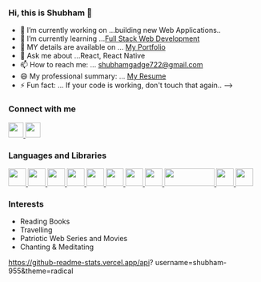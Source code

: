### Hi, this is Shubham 👋

- 🔭 I’m currently working on ...building new Web Applications..
- 🌱 I’m currently learning ...[Full Stack Web Development](https://www.masaischool.com/)
- 👯 MY details are available on ... [My Portfolio](https://portfolio-shubham-gadge.herokuapp.com/)
- 💬 Ask me about ...React, React Native
- 📫 How to reach me: ... shubhamgadge722@gmail.com
- 😄 My professional summary: ... [My Resume](https://drive.google.com/drive/folders/1NSfX9-Ppo6qJUr_1jegnWQkJZuob2TIx)
- ⚡ Fun fact: ... If your code is working, don't touch that again..
-->

### Connect with me
<div>
<a href="mailto:shubhamgadge722@gmail.com">
   <img src="https://cdn1.iconfinder.com/data/icons/google-new-logos-1/32/gmail_new_logo-512.png" alt="" width="30" height="30"/>
</a>
<a href="https://www.linkedin.com/in/shubham-gadge-aa6b3417b?lipi=urn%3Ali%3Apage%3Ad_flagship3_profile_view_base_contact_details%3BQOWN23%2BkS4ShlFlUWVj7PQ%3D%3D">
   <img src="https://cdn-icons-png.flaticon.com/512/174/174857.png" alt="" width="30" height="30"/>
</a>
<div>   

### Languages and Libraries 
   
<div>
<a href="#">
   <img src="https://cdn-icons-png.flaticon.com/512/732/732212.png" alt="" width="35" height="35"/>
</a>
<a href="#">
   <img src="https://www.kindpng.com/picc/m/464-4640184_css3-png-download-css-icon-transparent-png.png" alt="" width="35" height="35"/>
</a>  
<a href="https://www.javascript.com/">
   <img src="https://p.kindpng.com/picc/s/476-4768341_javascript-logo-number-angularjs-node-javascript-transparent-background.png" alt="" width="35" height="35"/>
</a>   
<a href="https://reactjs.org/">
   <img src="https://p.kindpng.com/picc/s/19-195049_react-js-logo-svg-hd-png-download.png" alt="" width="35" height="35"/>
</a>
<a href="https://reactnative.dev/">
   <img src="https://p.kindpng.com/picc/s/765-7652239_react-native-svg-logo-hd-png-download.png" alt="" width="35" height="35"/>
</a>
<a href="https://redux.js.org/">
   <img src="https://static.cdnlogo.com/logos/r/37/redux.svg" alt="" width="35" height="35"/>
</a>
<a href="https://nodejs.org/en/">
   <img src="https://encrypted-tbn0.gstatic.com/images?q=tbn:ANd9GcR48JcEcSC_pEiwZUkKH9JZ2ShMIzr1vpp7usJnxbFHVNiqdMeh7G1rsN7dySs5kEVHZns&usqp=CAU" alt="" width="35" height="35"/>
</a>
<a href="https://www.mongodb.com/">
   <img src="https://cdn.icon-icons.com/icons2/2415/PNG/512/mongodb_original_wordmark_logo_icon_146425.png" alt="" width="35" height="35"/>
</a>
<a href="https://expressjs.com/" target="_blank">
   <img src="https://upload.wikimedia.org/wikipedia/commons/6/64/Expressjs.png" alt="" width="100" height="35"/>
</a>
<a href="https://getbootstrap.com/">
   <img src="https://p.kindpng.com/picc/s/485-4850258_bootstrap-logo-png-image-free-download-searchpng-logos.png" alt="" width="35" height="35"/>
</a>   
<a href="https://git-scm.com/">
   <img src="https://git-scm.com/images/logos/logomark-orange@2x.png" alt="" width="35" height="35"/>
</a>   
<div>   

### Interests
  
<div>    
  <ul>
     <li>Reading Books</li>
     <li>Travelling</li>
     <li>Patriotic Web Series and Movies</li>
     <li>Chanting & Meditating</li>
  </ul>   
</div>
   
https://github-readme-stats.vercel.app/api? username=shubham-955&theme=radical 
